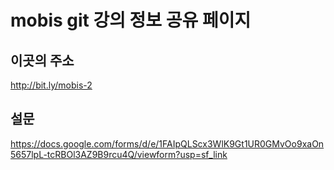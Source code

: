 # mobis git 강의 정보 공유 페이지

## 이곳의 주소
http://bit.ly/mobis-2

## 설문
https://docs.google.com/forms/d/e/1FAIpQLScx3WlK9Gt1UR0GMvOo9xaOn5657lpL-tcRBOl3AZ9B9rcu4Q/viewform?usp=sf_link